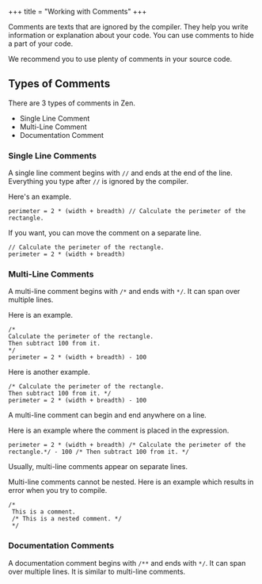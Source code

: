 +++
title = "Working with Comments"
+++

Comments are texts that are ignored by the compiler. They help you write
information or explanation about your code. You can use comments to hide a part
of your code.

We recommend you to use plenty of comments in your source code.

## Types of Comments

There are 3 types of comments in Zen.

 * Single Line Comment
 * Multi-Line Comment
 * Documentation Comment

### Single Line Comments

A single line comment begins with `//` and ends at the end of the line.
Everything you type after `//` is ignored by the compiler.

Here's an example.
```
perimeter = 2 * (width + breadth) // Calculate the perimeter of the rectangle.
```

If you want, you can move the comment on a separate line.
```
// Calculate the perimeter of the rectangle.
perimeter = 2 * (width + breadth)
```

### Multi-Line Comments

A multi-line comment begins with `/*` and ends with `*/`. It can span
over multiple lines.

Here is an example.
```
/*
Calculate the perimeter of the rectangle.
Then subtract 100 from it.
*/
perimeter = 2 * (width + breadth) - 100
```

Here is another example.
```
/* Calculate the perimeter of the rectangle.
Then subtract 100 from it. */
perimeter = 2 * (width + breadth) - 100
```

A multi-line comment can begin and end anywhere on a line.

Here is an example where the comment is placed in the expression.

```
perimeter = 2 * (width + breadth) /* Calculate the perimeter of the rectangle.*/ - 100 /* Then subtract 100 from it. */
```

Usually, multi-line comments appear on separate lines.

Multi-line comments cannot be nested. Here is an example which results in error
when you try to compile.

```
/*
 This is a comment.
 /* This is a nested comment. */
 */
```

### Documentation Comments

A documentation comment begins with `/**` and ends with `*/`. It can span
over multiple lines. It is similar to multi-line comments.
